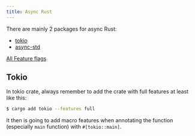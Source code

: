 ```yaml
---
title: Async Rust
---
```


There are mainly 2 packages for async Rust:

- [tokio](https://crates.io/crates/tokio/)
- [async-std](https://crates.io/crates/async-std)

[All Feature flags](https://docs.rs/mongodb/latest/mongodb/index.html#all-feature-flags)

## Tokio

In tokio crate, always remember to add the crate with full features at least like this:

```sh
$ cargo add tokio --features full
```

It then is going to add macro features when annotating the function (especially `main` function) with `#[tokio::main]`.
